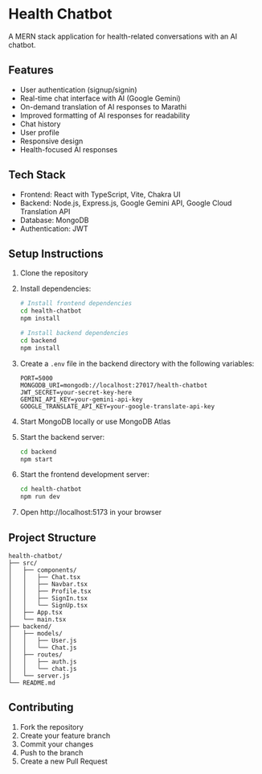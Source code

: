# Health Chatbot

A MERN stack application for health-related conversations with an AI chatbot.

## Features

- User authentication (signup/signin)
- Real-time chat interface with AI (Google Gemini)
- On-demand translation of AI responses to Marathi
- Improved formatting of AI responses for readability
- Chat history
- User profile
- Responsive design
- Health-focused AI responses

## Tech Stack

- Frontend: React with TypeScript, Vite, Chakra UI
- Backend: Node.js, Express.js, Google Gemini API, Google Cloud Translation API
- Database: MongoDB
- Authentication: JWT

## Setup Instructions

1. Clone the repository
2. Install dependencies:
   ```bash
   # Install frontend dependencies
   cd health-chatbot
   npm install

   # Install backend dependencies
   cd backend
   npm install
   ```

3. Create a `.env` file in the backend directory with the following variables:
   ```
   PORT=5000
   MONGODB_URI=mongodb://localhost:27017/health-chatbot
   JWT_SECRET=your-secret-key-here
   GEMINI_API_KEY=your-gemini-api-key
   GOOGLE_TRANSLATE_API_KEY=your-google-translate-api-key
   ```

4. Start MongoDB locally or use MongoDB Atlas

5. Start the backend server:
   ```bash
   cd backend
   npm start
   ```

6. Start the frontend development server:
   ```bash
   cd health-chatbot
   npm run dev
   ```

7. Open http://localhost:5173 in your browser

## Project Structure

```
health-chatbot/
├── src/
│   ├── components/
│   │   ├── Chat.tsx
│   │   ├── Navbar.tsx
│   │   ├── Profile.tsx
│   │   ├── SignIn.tsx
│   │   └── SignUp.tsx
│   ├── App.tsx
│   └── main.tsx
├── backend/
│   ├── models/
│   │   ├── User.js
│   │   └── Chat.js
│   ├── routes/
│   │   ├── auth.js
│   │   └── chat.js
│   └── server.js
└── README.md
```

## Contributing

1. Fork the repository
2. Create your feature branch
3. Commit your changes
4. Push to the branch
5. Create a new Pull Request 